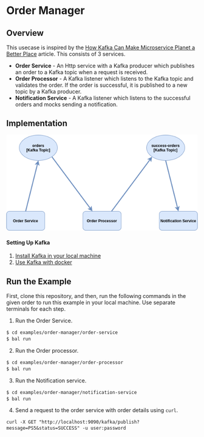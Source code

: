 # Order Manager

## Overview
This usecase is inspired by the [How Kafka Can Make Microservice Planet a Better Place](https://dzone.com/articles/how-kafka-can-make-microservice-planet-better) article.
This consists of 3 services.

- **Order Service** - An Http service with a Kafka producer which publishes an order to a Kafka topic when a request is received.
- **Order Processor** - A Kafka listener which listens to the Kafka topic and validates the order. If the order is successful, it is published to a new topic by a Kafka producer.
- **Notification Service** - A Kafka listener which listens to the successful orders and mocks sending a notification.

## Implementation

![Order Manager](topology.png)

#### Setting Up Kafka
1. [Install Kafka in your local machine](https://kafka.apache.org/downloads)
2. [Use Kafka with docker](https://hub.docker.com/r/confluentinc/cp-kafka/)

## Run the Example

First, clone this repository, and then, run the following commands in the given order to run this example in your local machine. Use separate terminals for each step.

1. Run the Order Service.
```sh
$ cd examples/order-manager/order-service
$ bal run
```
2. Run the Order processor.
```sh
$ cd examples/order-manager/order-processor
$ bal run
```
3. Run the Notification service.
```sh
$ cd examples/order-manager/notification-service
$ bal run
```
4. Send a request to the order service with order details using `curl`.
```
curl -X GET "http://localhost:9090/kafka/publish?message=PS5&status=SUCCESS" -u user:password
```

